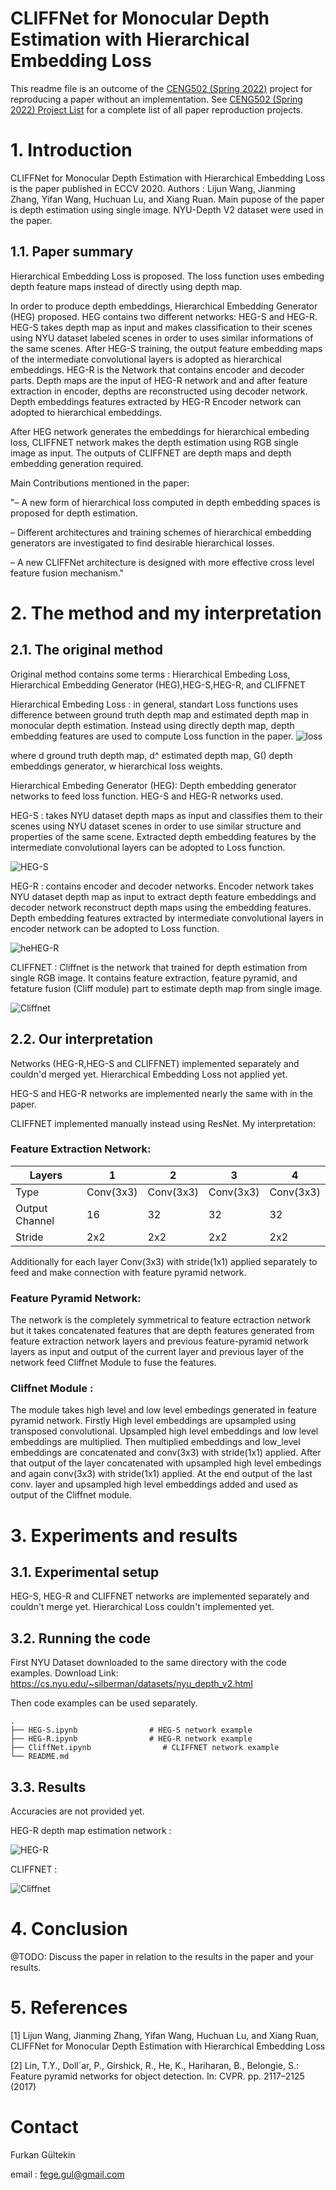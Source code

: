 # CLIFFNet for Monocular Depth Estimation with Hierarchical Embedding Loss


This readme file is an outcome of the [CENG502 (Spring 2022)](https://ceng.metu.edu.tr/~skalkan/ADL/) project for reproducing a paper without an implementation. See [CENG502 (Spring 2022) Project List]([https://github.com/sinankalkan/CENG502-Spring2021](https://github.com/CENG502-Projects/CENG502-Spring2022)) for a complete list of all paper reproduction projects.

# 1. Introduction

CLIFFNet for Monocular Depth Estimation with Hierarchical Embedding Loss is the paper published in ECCV 2020. Authors : Lijun Wang, Jianming Zhang, Yifan Wang, Huchuan Lu, and Xiang Ruan. Main pupose of the paper is depth estimation using single image. NYU-Depth V2 dataset were used in the paper. 

## 1.1. Paper summary

Hierarchical Embedding Loss is proposed. The loss function uses embeding depth feature maps instead of directly using depth map.

In order to produce depth embeddings, Hierarchical Embedding Generator (HEG) proposed. HEG contains two different networks: HEG-S and HEG-R. HEG-S takes depth map as input and makes classification to their scenes using NYU dataset labeled scenes in order to uses similar informations of the same scenes. After HEG-S training, the output feature embedding maps of the intermediate convolutional layers is adopted as hierarchical embeddings. HEG-R is the Network that contains encoder and decoder parts. Depth maps are the input of HEG-R network and and after feature extraction in encoder, depths are reconstructed using decoder network. Depth embeddings features extracted by HEG-R Encoder network can adopted to hierarchical embeddings.

After HEG network generates the embeddings for hierarchical embeding loss, CLIFFNET network makes the depth estimation using RGB single image as input. The outputs of CLIFFNET are depth maps and depth embedding generation required.  

Main Contributions mentioned in the paper: 

"– A new form of hierarchical loss computed in depth embedding spaces is proposed for depth estimation.

– Different architectures and training schemes of hierarchical embedding generators are investigated to find desirable hierarchical losses.

– A new CLIFFNet architecture is designed with more effective cross level
feature fusion mechanism."

# 2. The method and my interpretation

## 2.1. The original method

Original method contains some terms : Hierarchical Embeding Loss, Hierarchical Embedding Generator (HEG),HEG-S,HEG-R, and CLIFFNET

Hierarchical Embeding Loss : in general, standart Loss functions uses difference between ground truth depth map and estimated depth map in monocular depth estimation. Instead using directly depth map, depth embedding features are used to compute Loss function in the paper. 
![loss](https://user-images.githubusercontent.com/48828422/177058130-33ca570b-77a5-4fab-bf20-958e5aed6e27.png)

where d ground truth depth map, d^ estimated depth map, G() depth embeddings generator, w hierarchical loss weights.

Hierarchical Embeding Generator (HEG): Depth embedding generator networks to feed loss function. HEG-S and HEG-R networks used.

HEG-S : takes NYU dataset depth maps as input and classifies them to their scenes using NYU dataset scenes in order to use similar structure and properties of the same scene. Extracted depth embedding features by the intermediate convolutional layers can be adopted to Loss function.

![HEG-S](https://user-images.githubusercontent.com/48828422/177058465-3d4ab32f-31f3-45c8-b6ed-cc8a7366b6a2.png)

HEG-R : contains encoder and decoder networks. Encoder network takes NYU dataset depth map as input to extract depth feature embeddings and decoder network reconstruct depth maps using the embedding features. Depth embedding features extracted by intermediate convolutional layers in encoder network can be adopted to Loss function.

![heHEG-R](https://user-images.githubusercontent.com/48828422/177058641-d517416e-1b50-4de6-a2cb-4668083b3aca.png)

CLIFFNET : Cliffnet is the network that trained for depth estimation from single RGB image. It contains feature extraction, feature pyramid, and fetature fusion (Cliff module) part to estimate depth map from single image.


![Cliffnet](https://user-images.githubusercontent.com/48828422/177058790-c89583d0-9f0d-41c7-af1d-506461dc2869.png)


## 2.2. Our interpretation 

Networks (HEG-R,HEG-S and CLIFFNET) implemented separately and couldn'd merged yet.
Hierarchical Embedding Loss not applied yet.

HEG-S and HEG-R networks are implemented nearly the same with in the paper.

CLIFFNET implemented manually instead using ResNet. My interpretation: 

### Feature Extraction Network:
| Layers  | 1 | 2 | 3 | 4 |
| ------------- | ------------- | ------------- | ------------- | ------------- |
| Type  | Conv(3x3)  | Conv(3x3) | Conv(3x3)  | Conv(3x3)  |
| Output Channel  | 16  | 32  | 32 | 32 |
| Stride  | 2x2  | 2x2  | 2x2 | 2x2 |

Additionally for each layer Conv(3x3) with stride(1x1) applied separately to feed and make connection with feature pyramid network.

### Feature Pyramid Network:
The network is the completely symmetrical to feature ectraction network but it takes concatenated features that are depth features generated from feature extraction network layers and previous feature-pyramid network layers as input and output of the current layer and previous layer of the network feed Cliffnet Module to fuse the features.

### Cliffnet Module : 

The module takes high level and low level embedings generated in feature pyramid network. Firstly High level embeddings are upsampled using transposed convolutional. Upsampled high level embeddings and low level embeddings are multiplied. Then multiplied embeddings and low_level embeddings are concatenated and conv(3x3) with stride(1x1) applied. After that output of the layer concatenated with upsampled high level embedings and again conv(3x3) with stride(1x1) applied. At the end output of the last conv. layer and upsampled high level embeddings added and used as output of the Cliffnet module.

# 3. Experiments and results

## 3.1. Experimental setup

HEG-S, HEG-R and CLIFFNET networks are implemented separately and couldn't merge yet. Hierarchical Loss couldn't implemented yet.

## 3.2. Running the code

First NYU Dataset downloaded to the same directory with the code examples. Download Link: https://cs.nyu.edu/~silberman/datasets/nyu_depth_v2.html

Then code examples can be used separately.

    .
    ├── HEG-S.ipynb                # HEG-S network example
    ├── HEG-R.ipynb                # HEG-R network example
    ├── CliffNet.ipynb                # CLIFFNET network example
    └── README.md
    
## 3.3. Results

Accuracies are not provided yet. 

HEG-R depth map estimation network : 

![HEG-R](https://user-images.githubusercontent.com/48828422/177136279-0392ef73-d476-453e-b586-e8dfb9800284.PNG)

CLIFFNET : 

![Cliffnet](https://user-images.githubusercontent.com/48828422/177136443-7d67ff57-00f6-491d-a8cd-74b85e37d6a2.PNG)


# 4. Conclusion

@TODO: Discuss the paper in relation to the results in the paper and your results.

# 5. References

[1] Lijun Wang, Jianming Zhang, Yifan Wang, Huchuan Lu, and Xiang Ruan, CLIFFNet for Monocular Depth Estimation with Hierarchical Embedding Loss

[2] Lin, T.Y., Doll´ar, P., Girshick, R., He, K., Hariharan, B., Belongie, S.: Feature pyramid networks for object detection. In: CVPR. pp. 2117–2125 (2017)

# Contact

Furkan Gültekin

email : fege.gul@gmail.com
